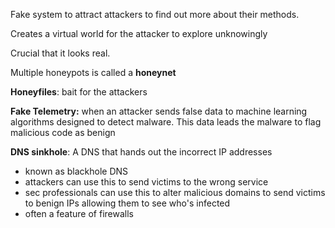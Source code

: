 
Fake system to attract attackers to find out more about their methods.

Creates a virtual world for the attacker to explore unknowingly 

Crucial that it looks real. 

Multiple honeypots is called a **honeynet**


**Honeyfiles**: bait for the attackers 

**Fake Telemetry:** when an attacker sends false data to machine learning algorithms designed to detect malware. This data leads the malware to flag malicious code as benign 


**DNS sinkhole**: A DNS that hands out the incorrect IP addresses
- known as blackhole DNS 
- attackers can use this to send victims to the wrong service 
- sec professionals can use this to alter malicious domains to send victims to benign IPs allowing them to see who's infected
- often a feature of firewalls 